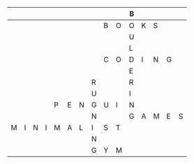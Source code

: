 |   |   |   |   |   |   |   |   |   |   | B |   |   |   |   |
|---|---|---|---|---|---|---|---|---|---|---|---|---|---|---|
|   |   |   |   |   |   |   |   | B | O | O | K | S |   |   |
|   |   |   |   |   |   |   |   |   |   | U |   |   |   |   |
|   |   |   |   |   |   |   |   |   |   | L |   |   |   |   |
|   |   |   |   |   |   |   |   | C | O | D | I | N | G |   |
|   |   |   |   |   |   |   |   |   |   | E |   |   |   |   |
|   |   |   |   |   |   |   | R |   |   | R |   |   |   |   |
|   |   |   |   |   |   |   | U |   |   | I |   |   |   |   |
|   |   |   |   | P | E | N | G | U | I | N |   |   |   |   |
|   |   |   |   |   |   |   | N |   |   | G | A | M | E | S |
| M | I | N | I | M | A | L | I | S | T |   |   |   |   |   |
|   |   |   |   |   |   |   | N |   |   |   |   |   |   |   |
|   |   |   |   |   |   |   | G | Y | M |   |   |   |   |   |
